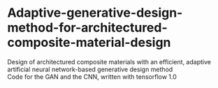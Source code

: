 # Adaptive-generative-design-method-for-architectured-composite-material-design
Design of architectured composite materials with an efficient, adaptive artificial neural network-based generative design method\
Code for the GAN and the CNN, written with tensorflow 1.0
